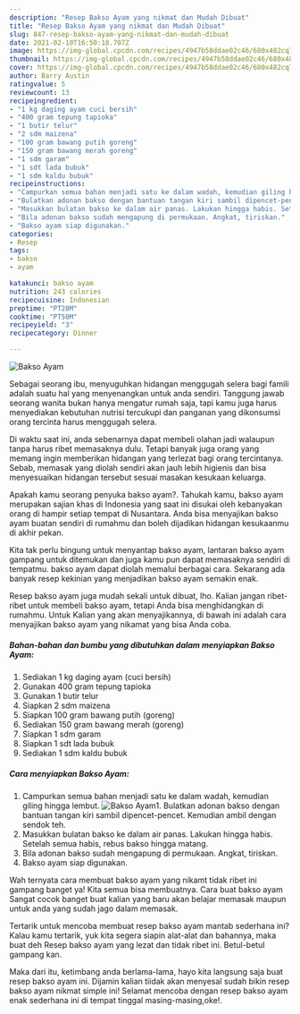 ```yaml
---
description: "Resep Bakso Ayam yang nikmat dan Mudah Dibuat"
title: "Resep Bakso Ayam yang nikmat dan Mudah Dibuat"
slug: 847-resep-bakso-ayam-yang-nikmat-dan-mudah-dibuat
date: 2021-02-10T16:50:18.707Z
image: https://img-global.cpcdn.com/recipes/4947b58ddae02c46/680x482cq70/bakso-ayam-foto-resep-utama.jpg
thumbnail: https://img-global.cpcdn.com/recipes/4947b58ddae02c46/680x482cq70/bakso-ayam-foto-resep-utama.jpg
cover: https://img-global.cpcdn.com/recipes/4947b58ddae02c46/680x482cq70/bakso-ayam-foto-resep-utama.jpg
author: Barry Austin
ratingvalue: 5
reviewcount: 13
recipeingredient:
- "1 kg daging ayam cuci bersih"
- "400 gram tepung tapioka"
- "1 butir telur"
- "2 sdm maizena"
- "100 gram bawang putih goreng"
- "150 gram bawang merah goreng"
- "1 sdm garam"
- "1 sdt lada bubuk"
- "1 sdm kaldu bubuk"
recipeinstructions:
- "Campurkan semua bahan menjadi satu ke dalam wadah, kemudian giling hingga lembut."
- "Bulatkan adonan bakso dengan bantuan tangan kiri sambil dipencet-pencet. Kemudian ambil dengan sendok teh."
- "Masukkan bulatan bakso ke dalam air panas. Lakukan hingga habis. Setelah semua habis, rebus bakso hingga matang."
- "Bila adonan bakso sudah mengapung di permukaan. Angkat, tiriskan."
- "Bakso ayam siap digunakan."
categories:
- Resep
tags:
- bakso
- ayam

katakunci: bakso ayam 
nutrition: 243 calories
recipecuisine: Indonesian
preptime: "PT28M"
cooktime: "PT50M"
recipeyield: "3"
recipecategory: Dinner

---
```



![Bakso Ayam](https://img-global.cpcdn.com/recipes/4947b58ddae02c46/680x482cq70/bakso-ayam-foto-resep-utama.jpg)

Sebagai seorang ibu, menyuguhkan hidangan menggugah selera bagi famili adalah suatu hal yang menyenangkan untuk anda sendiri. Tanggung jawab seorang  wanita bukan hanya mengatur rumah saja, tapi kamu juga harus menyediakan kebutuhan nutrisi tercukupi dan panganan yang dikonsumsi orang tercinta harus menggugah selera.

Di waktu  saat ini, anda sebenarnya dapat membeli olahan jadi walaupun tanpa harus ribet memasaknya dulu. Tetapi banyak juga orang yang memang ingin memberikan hidangan yang terlezat bagi orang tercintanya. Sebab, memasak yang diolah sendiri akan jauh lebih higienis dan bisa menyesuaikan hidangan tersebut sesuai masakan kesukaan keluarga. 



Apakah kamu seorang penyuka bakso ayam?. Tahukah kamu, bakso ayam merupakan sajian khas di Indonesia yang saat ini disukai oleh kebanyakan orang di hampir setiap tempat di Nusantara. Anda bisa menyajikan bakso ayam buatan sendiri di rumahmu dan boleh dijadikan hidangan kesukaanmu di akhir pekan.

Kita tak perlu bingung untuk menyantap bakso ayam, lantaran bakso ayam gampang untuk ditemukan dan juga kamu pun dapat memasaknya sendiri di tempatmu. bakso ayam dapat diolah memalui berbagai cara. Sekarang ada banyak resep kekinian yang menjadikan bakso ayam semakin enak.

Resep bakso ayam juga mudah sekali untuk dibuat, lho. Kalian jangan ribet-ribet untuk membeli bakso ayam, tetapi Anda bisa menghidangkan di rumahmu. Untuk Kalian yang akan menyajikannya, di bawah ini adalah cara menyajikan bakso ayam yang nikamat yang bisa Anda coba.

<!--inarticleads1-->

##### Bahan-bahan dan bumbu yang dibutuhkan dalam menyiapkan Bakso Ayam:

1. Sediakan 1 kg daging ayam (cuci bersih)
1. Gunakan 400 gram tepung tapioka
1. Gunakan 1 butir telur
1. Siapkan 2 sdm maizena
1. Siapkan 100 gram bawang putih (goreng)
1. Sediakan 150 gram bawang merah (goreng)
1. Siapkan 1 sdm garam
1. Siapkan 1 sdt lada bubuk
1. Sediakan 1 sdm kaldu bubuk




<!--inarticleads2-->

##### Cara menyiapkan Bakso Ayam:

1. Campurkan semua bahan menjadi satu ke dalam wadah, kemudian giling hingga lembut.
<img src="https://img-global.cpcdn.com/steps/09820af457f9dd94/160x128cq70/bakso-ayam-langkah-memasak-1-foto.jpg" alt="Bakso Ayam">1. Bulatkan adonan bakso dengan bantuan tangan kiri sambil dipencet-pencet. Kemudian ambil dengan sendok teh.
1. Masukkan bulatan bakso ke dalam air panas. Lakukan hingga habis. Setelah semua habis, rebus bakso hingga matang.
1. Bila adonan bakso sudah mengapung di permukaan. Angkat, tiriskan.
1. Bakso ayam siap digunakan.




Wah ternyata cara membuat bakso ayam yang nikamt tidak ribet ini gampang banget ya! Kita semua bisa membuatnya. Cara buat bakso ayam Sangat cocok banget buat kalian yang baru akan belajar memasak maupun untuk anda yang sudah jago dalam memasak.

Tertarik untuk mencoba membuat resep bakso ayam mantab sederhana ini? Kalau kamu tertarik, yuk kita segera siapin alat-alat dan bahannya, maka buat deh Resep bakso ayam yang lezat dan tidak ribet ini. Betul-betul gampang kan. 

Maka dari itu, ketimbang anda berlama-lama, hayo kita langsung saja buat resep bakso ayam ini. Dijamin kalian tiidak akan menyesal sudah bikin resep bakso ayam nikmat simple ini! Selamat mencoba dengan resep bakso ayam enak sederhana ini di tempat tinggal masing-masing,oke!.

